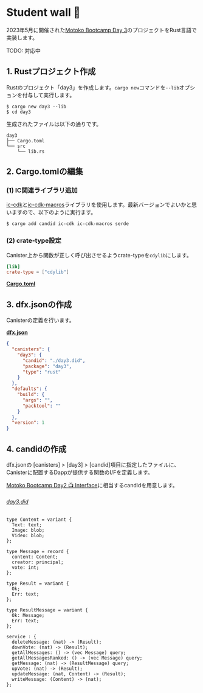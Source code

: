 # Student wall 🎨

2023年5月に開催された[Motoko Bootcamp Day 3](https://github.com/motoko-bootcamp/motoko-starter/blob/main/days/day-3/project/README.MD)のプロジェクトをRust言語で実装します。

TODO: 対応中

## 1. Rustプロジェクト作成

Rustのプロジェクト「day3」を作成します。`cargo new`コマンドを`--lib`オプションを付与して実行します。

```
$ cargo new day3 --lib
$ cd day3
```

生成されたファイルは以下の通りです。

```
day3
├── Cargo.toml
└── src
    └── lib.rs
```

## 2. Cargo.tomlの編集

### (1) IC関連ライブラリ追加

[ic-cdk](https://docs.rs/ic-cdk/latest/ic\_cdk/)と[ic-cdk-macros](https://docs.rs/ic-cdk-macros/latest/ic\_cdk\_macros/)ライブラリを使用します。最新バージョンでよいかと思いますので、以下のように実行ます。

```bash
$ cargo add candid ic-cdk ic-cdk-macros serde
```

### (2) crate-type設定

Canister上から関数が正しく呼び出させるようcrate-typeを`cdylib`にします。

```toml
[lib]
crate-type = ["cdylib"]
```

[**Cargo.toml**](Cargo.toml)


## 3. dfx.jsonの作成

Canisterの定義を行います。

[**dfx.json**](dfx.json)

```json
{
  "canisters": {
    "day3": {
      "candid": "./day3.did",
      "package": "day3",
      "type": "rust"
    }
  },
  "defaults": {
    "build": {
      "args": "",
      "packtool": ""
    }
  },
  "version": 1
}
```

## 4. candidの作成

dfx.jsonの [canisters] > [day3] > [candid]項目に指定したファイルに、Canisterに配置するDappが提供する関数のI/Fを定義します。

[Motoko Bootcamp Day2 📺 Interface](https://github.com/motoko-bootcamp/motoko-starter/blob/main/days/day-3/project/README.MD#-interface)に相当するcandidを用意します。

###### [day3.did](day2.did)

```
type Content = variant {
  Text: text;
  Image: blob;
  Video: blob;
};

type Message = record {
  content: Content;
  creator: principal;
  vote: int;
};

type Result = variant {
  Ok;
  Err: text;
};

type ResultMessage = variant {
  Ok: Message;
  Err: text;
};

service : {
  deleteMessage: (nat) -> (Result);
  downVote: (nat) -> (Result);
  getAllMessages: () -> (vec Message) query;
  getAllMessagesRanked: () -> (vec Message) query;
  getMessage: (nat) -> (ResultMessage) query;
  upVote: (nat) -> (Result);
  updateMessage: (nat, Content) -> (Result);
  writeMessage: (Content) -> (nat);
};
```

